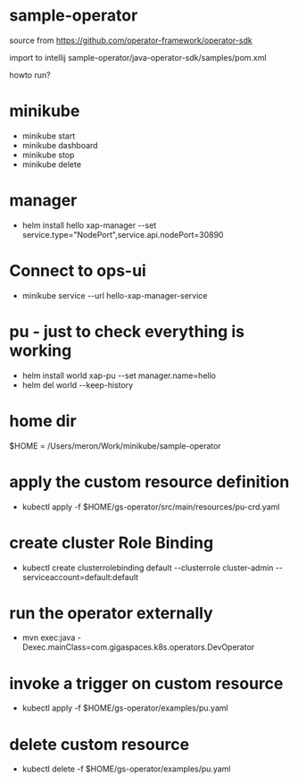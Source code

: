 # sample-operator

source from https://github.com/operator-framework/operator-sdk

import to intellij sample-operator/java-operator-sdk/samples/pom.xml

howto run?
# minikube
- minikube start
- minikube dashboard
- minikube stop
- minikube delete

# manager 
- helm install hello xap-manager --set service.type="NodePort",service.api.nodePort=30890

# Connect to ops-ui
- minikube service --url hello-xap-manager-service

# pu - just to check everything is working
- helm install world xap-pu --set manager.name=hello
- helm del world --keep-history


# home dir
$HOME = /Users/meron/Work/minikube/sample-operator

# apply the custom resource definition
- kubectl apply -f $HOME/gs-operator/src/main/resources/pu-crd.yaml

# create cluster Role Binding
- kubectl create clusterrolebinding default --clusterrole cluster-admin --serviceaccount=default:default


# run the operator externally
- mvn exec:java -Dexec.mainClass=com.gigaspaces.k8s.operators.DevOperator

# invoke a trigger on custom resource
- kubectl apply -f $HOME/gs-operator/examples/pu.yaml

# delete custom resource
- kubectl delete -f $HOME/gs-operator/examples/pu.yaml
